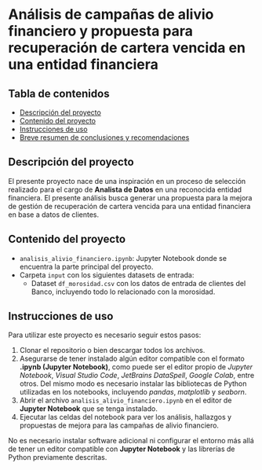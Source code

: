 # Análisis de campañas de alivio financiero y propuesta para recuperación de cartera vencida en una entidad financiera

## Tabla de contenidos

- [Descripción del proyecto](#descripción-del-proyecto)
- [Contenido del proyecto](#contenido-del-proyecto)
- [Instrucciones de uso](#instrucciones-de-uso)
- [Breve resumen de conclusiones y recomendaciones](#breve-resumen-de-conclusiones-y-recomendaciones)

## Descripción del proyecto

El presente proyecto nace de una inspiración en un proceso de selección realizado para el cargo de **Analista de Datos** en una reconocida entidad financiera. El presente análisis busca generar una propuesta para la mejora de gestión de recuperación de cartera vencida para una entidad financiera en base a datos de clientes.

## Contenido del proyecto

- `analisis_alivio_financiero.ipynb`: Jupyter Notebook donde se encuentra la parte principal del proyecto.
- Carpeta `input` con los siguientes datasets de entrada:
    - Dataset `df_morosidad.csv` con los datos de entrada de clientes del Banco, incluyendo todo lo relacionado con la morosidad.


## Instrucciones de uso

Para utilizar este proyecto es necesario seguir estos pasos:

1. Clonar el repositorio o bien descargar todos los archivos.
2. Asegurarse de tener instalado algún editor compatible con el formato **.ipynb (Jupyter Notebook)**, como puede ser el editor propio de *Jupyter Notebook*, *Visual Studio Code*, *JetBrains DataSpell*, *Google Colab*, entre otros. Del mismo modo es necesario instalar las bibliotecas de Python utilizadas en los notebooks, incluyendo *pandas*, *matplotlib* y *seaborn*.
3. Abrir el archivo `analisis_alivio_financiero.ipynb` en el editor de **Jupyter Notebook** que se tenga instalado.
4. Ejecutar las celdas del notebook para ver los análisis, hallazgos y propuestas de mejora para las campañas de alivio financiero.

No es necesario instalar software adicional ni configurar el entorno más allá de tener un editor compatible con **Jupyter Notebook** y las librerías de Python previamente descritas.
